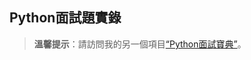 ## Python面試題實錄

> **溫馨提示**：請訪問我的另一個項目[“Python面試寶典”](https://github.com/jackfrued/Python-Interview-Bible)。

